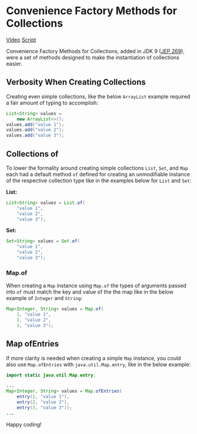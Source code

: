 # Convenience Factory Methods for Collections

[Video](https://twitter.com/BillyKorando/status/1404519502864437248?s=20) [Script](https://github.com/wkorando/sip-of-java/blob/main/006-collection-factory/script.md)

Convenience Factory Methods for Collections, added in JDK 9 ([JEP 269](https://openjdk.java.net/jeps/269)), were a set of methods designed to make the instantiation of collections easier. 

## Verbosity When Creating Collections 

Creating even simple collections, like the below `ArrayList` example required a fair amount of typing to accomplish:

```java
List<String> values = 
	new ArrayList<>();
values.add("value 1");
values.add("value 2");
values.add("value 3");
```
 
## Collections of

To lower the formality around creating simple collections `List`, `Set`, and `Map` each had a default method `of` defined for creating an unmodifiable instance of the respective collection type like in the examples below for `List` and `Set`:

**List:**

```java
List<String> values = List.of(
	"value 1", 
	"value 2", 
	"value 3");
```

**Set:**
```java
Set<String> values = Set.of(
	"value 1", 
	"value 2", 
	"value 3");
```

### Map.of

When creating a `Map` instance using `Map.of` the types of arguments passed into `of` must match the key and value of the the map like in the below example of `Integer` and `String`:

```java
Map<Integer, String> values = Map.of(
	1, "value 1", 
	2, "value 2", 
	3, "value 3");
```

## Map ofEntries

If more clarity is needed when creating a simple `Map` instance, you could also use `Map.ofEntries` with `java.util.Map.entry`, like in the below example: 

```java
import static java.util.Map.entry;

...
Map<Integer, String> values = Map.ofEntries(
	entry(1, "value 1"), 
	entry(2, "value 2"), 
	entry(3, "value 3"));
...
```

Happy coding! 
